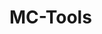 # MC-Tools

<!-- 
```sh
node --experimental-specifier-resolution=node --no-warnings --loader ts-node/esm packages/errors/src/cli.ts --log=packages/errors/test/debug.log
```


https://www.kgajera.com/blog/how-to-test-yargs-cli-with-jest/
-->